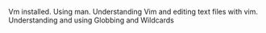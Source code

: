 Vm installed. 
Using man.
Understanding Vim and editing text files with vim.
Understanding and using Globbing and Wildcards